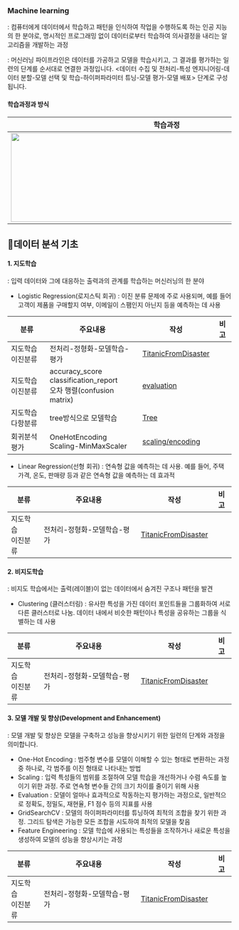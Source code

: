 ### Machine learning
: 컴퓨터에게 데이터에서 학습하고 패턴을 인식하여 작업을 수행하도록 하는 인공 지능의 한 분야로, 명시적인 프로그래밍 없이 데이터로부터 학습하여 의사결정을 내리는 알고리즘을 개발하는 과정

: 머신러닝 파이프라인은 데이터를 가공하고 모델을 학습시키고, 그 결과를 평가하는 일련의 단계를 순서대로 연결한 과정입니다. <데이터 수집 및 전처리-특성 엔지니어링-데이터 분할-모델 선택 및 학습-하이퍼파라미터 튜닝-모델 평가-모델 배포> 단계로 구성됩니다.
#### 학습과정과 방식
|학습과정|방식|
|---|---|
|<img src="https://github.com/aabchyein/study_AIs/assets/132973368/4c11c931-ea18-40d7-aacf-628f09745d57" width="700" height="200">|<img src="https://github.com/aabchyein/study_AIs/assets/132973368/e36b64ae-505d-41de-82f9-04b42521c89a" width="650" height="200">|
## 📄데이터 분석 기초
#### 1. 지도학습
: 입력 데이터와 그에 대응하는 출력과의 관계를 학습하는 머신러닝의 한 분야
- Logistic Regression(로지스틱 회귀) : 이진 분류 문제에 주로 사용되며, 예를 들어 고객이 제품을 구매할지 여부, 이메일이 스팸인지 아닌지 등을 예측하는 데 사용

|분류|주요내용|작성|비고|
|---|---|---|---|
|지도학습<br>이진분류|전처리-정형화-모델학습-평가|[TitanicFromDisaster](https://github.com/aabchyein/study_AIs/blob/main/datasets/codes/MLs/Classifications/TitanicFromDisaster.ipynb)||
|지도학습<br>이진분류|accuracy_score<br>classification_report<br>오차 행렬(confusion matrix)|[evaluation](https://github.com/aabchyein/study_AIs/blob/main/datasets/codes/MLs/Classifications/TitanicFromDisaster_evaluation.ipynb)||
|지도학습<br>다항분류|tree방식으로 모델학습|[Tree](https://github.com/aabchyein/study_AIs/blob/main/datasets/codes/MLs/Classifications/TitanicFromDisaster_Tree.ipynb)||
|회귀분석 평가|OneHotEncoding<br>Scaling-MinMaxScaler|[scaling/encoding](https://github.com/aabchyein/study_AIs/blob/main/datasets/codes/MLs/Classifications/TitanicFromDisaster_scaling_encoding.ipynb)||
- Linear Regression(선형 회귀) : 연속형 값을 예측하는 데 사용. 예를 들어, 주택 가격, 온도, 판매량 등과 같은 연속형 값을 예측하는 데 효과적

|분류|주요내용|작성|비고|
|---|---|---|---|
|지도학습<br>이진분류|전처리-정형화-모델학습-평가|[TitanicFromDisaster](https://github.com/aabchyein/study_AIs/blob/main/datasets/codes/MLs/Classifications/TitanicFromDisaster.ipynb)||

#### 2. 비지도학습
: 비지도 학습에서는 출력(레이블)이 없는 데이터에서 숨겨진 구조나 패턴을 발견
- Clustering (클러스터링) : 유사한 특성을 가진 데이터 포인트들을 그룹화하여 서로 다른 클러스터로 나눔. 데이터 내에서 비슷한 패턴이나 특성을 공유하는 그룹을 식별하는 데 사용

|분류|주요내용|작성|비고|
|---|---|---|---|
|지도학습<br>이진분류|전처리-정형화-모델학습-평가|[TitanicFromDisaster](https://github.com/aabchyein/study_AIs/blob/main/datasets/codes/MLs/Classifications/TitanicFromDisaster.ipynb)||

#### 3. 모델 개발 및 향상(Development and Enhancement)
: 모델 개발 및 향상은 모델을 구축하고 성능을 향상시키기 위한 일련의 단계와 과정을 의미합니다.
- One-Hot Encoding : 범주형 변수를 모델이 이해할 수 있는 형태로 변환하는 과정 중 하나로, 각 범주를 이진 형태로 나타내는 방법
- Scaling : 입력 특성들의 범위를 조절하여 모델 학습을 개선하거나 수렴 속도를 높이기 위한 과정. 주로 연속형 변수들 간의 크기 차이를 줄이기 위해 사용
- Evaluation : 모델이 얼마나 효과적으로 작동하는지 평가하는 과정으로, 일반적으로 정확도, 정밀도, 재현율, F1 점수 등의 지표를 사용
- GridSearchCV : 모델의 하이퍼파라미터를 튜닝하여 최적의 조합을 찾기 위한 과정. 그리드 탐색은 가능한 모든 조합을 시도하여 최적의 모델을 찾음
- Feature Engineering : 모델 학습에 사용되는 특성들을 조작하거나 새로운 특성을 생성하여 모델의 성능을 향상시키는 과정

|분류|주요내용|작성|비고|
|---|---|---|---|
|지도학습<br>이진분류|전처리-정형화-모델학습-평가|[TitanicFromDisaster](https://github.com/aabchyein/study_AIs/blob/main/datasets/codes/MLs/Classifications/TitanicFromDisaster.ipynb)||
